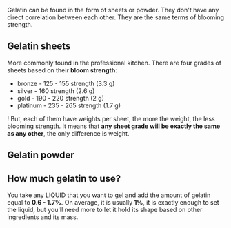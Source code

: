 
Gelatin can be found in the form of sheets or powder. They don't have any direct correlation between each other. They are the same terms of blooming strength.

## Gelatin sheets
More commonly found in the professional kitchen. There are four grades of sheets based on their **bloom strength**:
- bronze - 125 - 155 strength (3.3 g)
- silver - 160 strength (2.6 g)
- gold - 190 - 220 strength (2 g)
- platinum - 235 - 265 strength (1.7 g)

! But, each of them have weights per sheet, the more the weight, the less blooming strength. It means that **any sheet grade will be exactly the same as any other**, the only difference is weight.

## Gelatin powder


## How much gelatin to use?
You take any LIQUID that you want to gel and add the amount of gelatin equal to **0.6 - 1.7%**. On average, it is usually **1%**, it is exactly enough to set the liquid, but you'll need more to let it hold its shape based on other ingredients and its mass. 